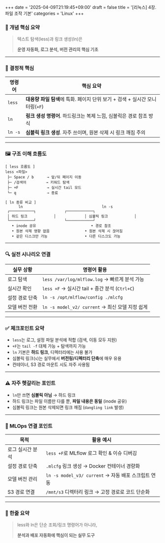 +++
date = '2025-04-09T21:19:45+09:00'
draft = false
title = '[리눅스] 4장. 파일 조작 기본'
categories = 'Linux'
+++

### 📌 개념 핵심 요약

> 텍스트 탐색(less)과 링크 생성(ln)은
> 
> 
> **운영 자동화, 로그 분석, 버전 관리의 핵심 기초**
> 

---

### 🧠 결정적 핵심

| 명령어 | 핵심 요약 |
| --- | --- |
| `less` | **대용량 파일 탐색**에 특화. 페이지 단위 보기 + 검색 + 실시간 모니터링(`+F`) |
| `ln` | **링크 생성 명령어**. 하드링크는 복제 느낌, 심볼릭은 경로 참조 방식 |
| `ln -s` | **심볼릭 링크 생성**. 자주 쓰이며, 원본 삭제 시 링크 깨짐 주의 |

---

### 🖼️ 구조 이해 흐름도

```
[ less 흐름도 ]
less <파일>
 ├─ Space / b      → 앞/뒤 페이지 이동
 ├─ /검색어         → 키워드 탐색
 ├─ +F             → 실시간 tail 모드
 └─ q              → 종료

[ ln 종류 비교 ]
      ln                                    ln -s
 ┌───────────┐             ┌────────────┐
 │ 하드 링크            │             │ 심볼릭 링크            │
 └───────────┘             └────────────┘
   • inode 공유                         • 경로 참조
   • 원본 삭제 영향 없음                • 원본 삭제 시 끊어짐
   • 같은 디스크만 가능                 • 다른 디스크도 가능
```

---

### 🔍 실전 시나리오 연결

| 실무 상황 | 명령어 활용 |
| --- | --- |
| 로그 탐색 | `less /var/log/mlflow.log` → 빠르게 분석 가능 |
| 실시간 확인 | `less +F` → 실시간 tail + 중간 분석 (`Ctrl+C`) |
| 설정 경로 단축 | `ln -s /opt/mlflow/config ./mlcfg` |
| 모델 버전 전환 | `ln -s model_v2/ current` → 최신 모델 지정 쉽게 |

---

### ✅ 체크포인트 요약

- `less`는 로그, 설정 파일 분석에 적합 (검색, 이동 모두 지원)
- `+F`는 `tail -f` 대체 가능 + 탐색까지 가능
- `ln` 기본은 **하드 링크**, 디렉터리에는 사용 불가
- 심볼릭 링크(`s`)는 실무에서 **버전링/디렉터리 단축**에 매우 유용
- 컨테이너, S3 경로 마운트 시도 자주 사용됨

---

### ⚠️ 자주 헷갈리는 포인트

- `ln`만 쓰면 **심볼릭 아님** → 하드 링크
- 하드 링크는 파일 이름만 다를 뿐, **파일 내용은 동일** (inode 공유)
- 심볼릭 링크는 원본 삭제되면 링크 깨짐 (`dangling link` 발생)

---

### 🔧 MLOps 연결 포인트

| 목적 | 활용 예시 |
| --- | --- |
| 로그 실시간 분석 | `less +F`로 MLflow 로그 확인 & 이슈 디버깅 |
| 설정 경로 단축 | `.mlcfg` 링크 생성 → Docker 컨테이너 경량화 |
| 모델 버전 관리 | `ln -s model_v3/ current` → 자동 배포 스크립트 연동 |
| S3 경로 연결 | `/mnt/s3` 디렉터리 링크 → 고정 경로로 코드 단순화 |

---

### 🏁 한줄 요약

> less와 ln은 단순 조회/링크 명령어가 아니라,
> 
> 
> **분석과 배포 자동화에 핵심이 되는 실무 도구** 
>
